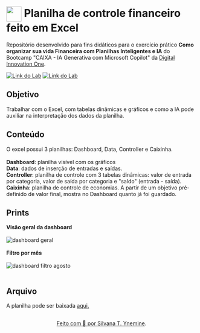 <h1>
    <a href="https://www.dio.me/">
     <img align="center" width="40px" src="https://hermes.digitalinnovation.one/assets/diome/logo-minimized.png"></a>
    <span> Planilha de controle financeiro feito em Excel</span>
</h1>

Repositório desenvolvido para fins didáticos para o exercício prático  **Como organizar sua vida Financeira com Planilhas Inteligentes e IA** do Bootcamp "CAIXA - IA Generativa com Microsoft Copilot" da [Digital Innovation One](https://www.dio.me/).


[![Link do Lab](https://img.shields.io/badge/▶-000?style=for-the-badge&logo=movie&logoColor=E94D5F)](https://web.dio.me/lab/como-organizar-sua-vida-financeira-com-planilhas-inteligentes-e-ia/learning/6d861b52-3882-4e6a-9b04-16638a3f3beb) 
[![Link do Lab](https://img.shields.io/badge/Acesse%20o%20Lab%20na%20Plataforma-E94D5F?style=for-the-badge)](https://web.dio.me/lab/como-organizar-sua-vida-financeira-com-planilhas-inteligentes-e-ia/learning/6d861b52-3882-4e6a-9b04-16638a3f3beb)

## Objetivo
Trabalhar com o Excel, com tabelas dinâmicas e gráficos e como a IA pode auxiliar na interpretação dos dados da planilha.

## Conteúdo
O excel possui 3 planilhas: Dashboard, Data, Controller e Caixinha.<br><br>
**Dashboard**: planilha visível com os gráficos<br>
**Data**: dados de inserção de entradas e saídas.<br>
**Controller**: planilha de controle com 3 tabelas dinâmicas: valor de entrada por categoria, valor de saída por categoria e "saldo" (entrada - saída).<br>
**Caixinha**: planilha de controle de  economias. A partir de um objetivo pré-definido de valor final, mostra no Dashboard quanto já foi guardado.<br>

## Prints

**Visão geral da dashboard**<br><br>
![dashboard geral](https://github.com/user-attachments/assets/a0538903-de9d-4aab-9189-6caa65ee587a) 
<br><br>
**Filtro por mês**<br><br>
![dashboard filtro agosto](https://github.com/user-attachments/assets/b1bedfc7-4f09-490b-bf05-8393e46a7ebf) 
<br><br>

## Arquivo
A planilha pode ser baixada <a href="https://github.com/silvanat/controle_financeiro_excel/blob/main/planilha_financeira_exercicio.xlsx">aqui.

##
<div align="center">Feito com 💙 por <a href="https://github.com/silvanat">Silvana T. Ynemine</a>.</div>

